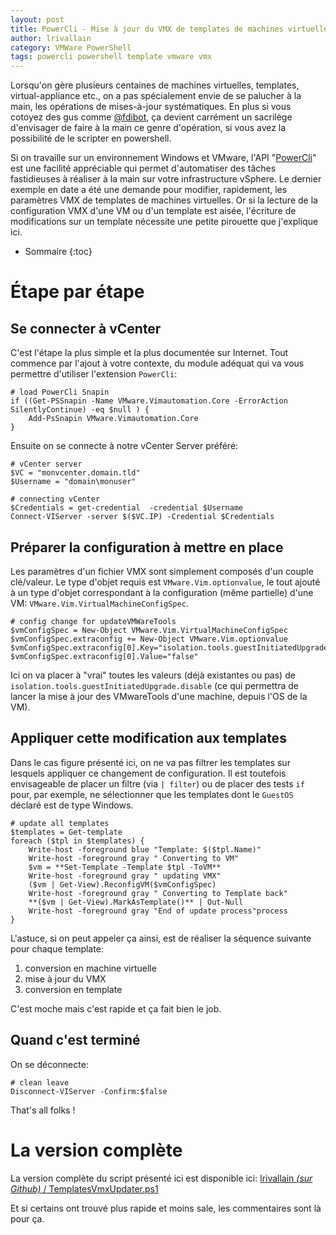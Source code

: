 ```yaml
---
layout: post
title: PowerCli - Mise à jour du VMX de templates de machines virtuelles
author: lrivallain
category: VMWare PowerShell
tags: powercli powershell template vmware vmx
---
```


Lorsqu'on gère plusieurs centaines de machines virtuelles, templates, virtual-appliance etc., on a pas spécialement envie de se palucher à la main, les opérations de mises-à-jour systématiques. En plus si vous cotoyez des gus comme [@fdibot](https://twitter.com/fdibot "Le compte twitter du (gentil) gus en question"), ça devient carrément un sacrilège d'envisager de faire à la main ce genre d'opération, si vous avez la possibilité de le scripter en powershell.

Si on travaille sur un environnement Windows et VMware, l'API "[PowerCli](https://www.vmware.com/support/developer/PowerCLI/ "Documentation de PowerCli")" est une facilité appréciable qui permet d'automatiser des tâches fastidieuses à réaliser à la main sur votre infrastructure vSphere. Le dernier exemple en date a été une demande pour modifier, rapidement, les paramètres VMX de templates de machines virtuelles. Or si la lecture de la configuration VMX d'une VM ou d'un template est aisée, l'écriture de modifications sur un template nécessite une petite pirouette que j'explique ici.

* Sommaire
{:toc}

# Étape par étape

## Se connecter à vCenter

C'est l'étape la plus simple et la plus documentée sur Internet. Tout commence par l'ajout à votre contexte, du module adéquat qui va vous permettre d'utiliser l'extension ``PowerCli``:

    # load PowerCli Snapin
    if ((Get-PSSnapin -Name VMware.Vimautomation.Core -ErrorAction SilentlyContinue) -eq $null ) {
        Add-PsSnapin VMware.Vimautomation.Core
    }

Ensuite on se connecte à notre vCenter Server préféré:

    # vCenter server
    $VC = "monvcenter.domain.tld"
    $Username = "domain\monuser"

    # connecting vCenter
    $Credentials = get-credential  -credential $Username
    Connect-VIServer -server $($VC.IP) -Credential $Credentials

## Préparer la configuration à mettre en place

Les paramètres d'un fichier VMX sont simplement composés d'un couple clé/valeur. Le type d'objet requis est ``VMware.Vim.optionvalue``, le tout ajouté à un type d'objet correspondant à la configuration (même partielle) d'une VM: ``VMware.Vim.VirtualMachineConfigSpec``.

    # config change for updateVMWareTools
    $vmConfigSpec = New-Object VMware.Vim.VirtualMachineConfigSpec
    $vmConfigSpec.extraconfig += New-Object VMware.Vim.optionvalue
    $vmConfigSpec.extraconfig[0].Key="isolation.tools.guestInitiatedUpgrade.disable"
    $vmConfigSpec.extraconfig[0].Value="false"

Ici on va placer à "vrai" toutes les valeurs (déjà existantes ou pas) de ``isolation.tools.guestInitiatedUpgrade.disable`` (ce qui permettra de lancer la mise à jour des VMwareTools d'une machine, depuis l'OS de la VM).

## Appliquer cette modification aux templates

Dans le cas figure présenté ici, on ne va pas filtrer les templates sur lesquels appliquer ce changement de configuration. Il est toutefois envisageable de placer un filtre (via ``| filter``) ou de placer des tests ``if`` pour, par exemple, ne sélectionner que les templates dont le ``GuestOS`` déclaré est de type Windows.

    # update all templates
    $templates = Get-template
    foreach ($tpl in $templates) {
        Write-host -foreground blue "Template: $($tpl.Name)"
        Write-host -foreground gray " Converting to VM"
        $vm = **Set-Template -Template $tpl -ToVM**
        Write-host -foreground gray " updating VMX"
        ($vm | Get-View).ReconfigVM($vmConfigSpec)
        Write-host -foreground gray " Converting to Template back"
        **($vm | Get-View).MarkAsTemplate()** | Out-Null
        Write-host -foreground gray "End of update process"process
    }

L'astuce, si on peut appeler ça ainsi, est de réaliser la séquence suivante pour chaque template:

1.  conversion en machine virtuelle
2.  mise à jour du VMX
3.  conversion en template

C'est moche mais c'est rapide et ça fait bien le job.

## Quand c'est terminé

On se déconnecte:

    # clean leave
    Disconnect-VIServer -Confirm:$false

That's all folks !

# La version complète

La version complète du script présenté ici est disponible ici:  [lrivallain _(sur Github)_ / TemplatesVmxUpdater.ps1](https://gist.github.com/lrivallain/b74a87c5c01a53ee242f#file-templatesvmxupdater-ps1 "Le script sur mon profil github/gist")

Et si certains ont trouvé plus rapide et moins sale, les commentaires sont là pour ça.
